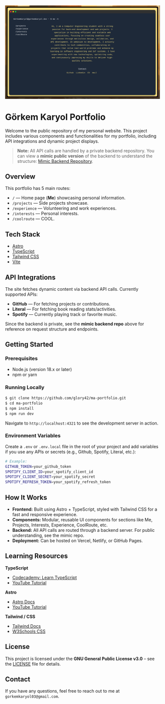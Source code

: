 ![Portfolio Screenshot](public/preview/image.png)

# Görkem Karyol Portfolio

Welcome to the public repository of my personal website. This project includes various components and functionalities for my portfolio, including API integrations and dynamic project displays.  

> **Note:** All API calls are handled by a private backend repository. You can view a **mimic public version** of the backend to understand the structure: [Mimic Backend Repository](https://github.com/<your-username>/mimic-backend).

## Overview

This portfolio has 5 main routes:

- `/` — Home page (**Me**) showcasing personal information.  
- `/projects` — Side projects showcase.  
- `/experience` — Volunteering and work experiences.  
- `/interests` — Personal interests.  
- `/coolroute` — COOL.

## Tech Stack

- [Astro](https://astro.build)  
- [TypeScript](https://www.typescriptlang.org)  
- [Tailwind CSS](https://tailwindcss.com)  
- [Vite](https://vitejs.dev)  

## API Integrations

The site fetches dynamic content via backend API calls. Currently supported APIs:

- **GitHub** — For fetching projects or contributions.  
- **Literal** — For fetching book reading stats/activities.  
- **Spotify** — Currently playing track or favorite music.

Since the backend is private, see the **mimic backend repo** above for reference on request structure and endpoints.

## Getting Started

### Prerequisites

- Node.js (version 18.x or later)  
- npm or yarn  

### Running Locally

```bash
$ git clone https://github.com/glory42/ma-portfolio.git
$ cd ma-portfolio
$ npm install
$ npm run dev
```

Navigate to `http://localhost:4321` to see the development server in action.

### Environment Variables

Create a `.env` or `.env.local` file in the root of your project and add variables if you use any APIs or secrets (e.g., Github, Spotify, Literal, etc.):

```bash
# Example:
GITHUB_TOKEN=your_github_token
SPOTIFY_CLIENT_ID=your_spotify_client_id
SPOTIFY_CLIENT_SECRET=your_spotify_secret
SPOTIFY_REFRESH_TOKEN=your_spotify_refresh_token
```

## How It Works

- **Frontend:** Built using Astro + TypeScript, styled with Tailwind CSS for a fast and responsive experience.  
- **Components:** Modular, reusable UI components for sections like Me, Projects, Interests, Experience, CoolRoute, etc.  
- **Backend:** All API calls are routed through a backend server. For public understanding, see the mimic repo.  
- **Deployment:** Can be hosted on Vercel, Netlify, or GitHub Pages.  

## Learning Resources

**TypeScript**  
- [Codecademy: Learn TypeScript](https://www.codecademy.com/enrolled/courses/learn-typescript)  
- [YouTube Tutorial](https://youtu.be/SpwzRDUQ1GI?si=ZKZuJcXQy_fJBl-n)  

**Astro**  
- [Astro Docs](https://docs.astro.build/en/getting-started/)  
- [YouTube Tutorial](https://www.youtube.com/watch?v=e-hTm5VmofI&t=552s)  

**Tailwind / CSS**  
- [Tailwind Docs](https://tailwindcss.com/docs/installation/using-vite)  
- [W3Schools CSS](https://www.w3schools.com/Css/)  

## License

This project is licensed under the **GNU General Public License v3.0** – see the [LICENSE](LICENSE) file for details.

## Contact

If you have any questions, feel free to reach out to me at `gorkemkaryol03@gmail.com`.